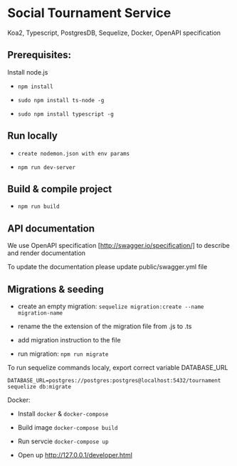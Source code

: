 # Social Tournament Service

Koa2, Typescript, PostgresDB, Sequelize, Docker, OpenAPI specification

## Prerequisites:

Install node.js

- `npm install`

- `sudo npm install ts-node -g`

- `sudo npm install typescript -g`

## Run locally

- `create nodemon.json with env params`

- `npm run dev-server`

## Build & compile project

- `npm run build`

## API documentation

We use OpenAPI specification [http://swagger.io/specification/] to describe and render documentation

To update the documentation please update public/swagger.yml file

## Migrations & seeding

- create an empty migration: `sequelize migration:create --name migration-name`

- rename the the extension of the migration file from .js to .ts

- add migration instruction to the file

- run migration: `npm run migrate`

To run sequelize commands localy, export correct variable DATABASE_URL

`DATABASE_URL=postgres://postgres:postgres@localhost:5432/tournament sequelize db:migrate`

Docker:

- Install `docker` & `docker-compose`

- Build image `docker-compose build`

- Run servcie `docker-compose up`

- Open up http://127.0.0.1/developer.html
